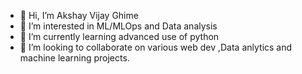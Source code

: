 - 👋 Hi, I’m Akshay Vijay Ghime
- 👀 I’m interested in ML/MLOps and Data analysis
- 🌱 I’m currently learning advanced use of python
- 💞️ I’m looking to collaborate on various web dev ,Data anlytics and machine learning projects.

<!---
akshayghime/akshayghime is a ✨ special ✨ repository because its `README.md` (this file) appears on your GitHub profile.
You can click the Preview link to take a look at your changes.
--->
